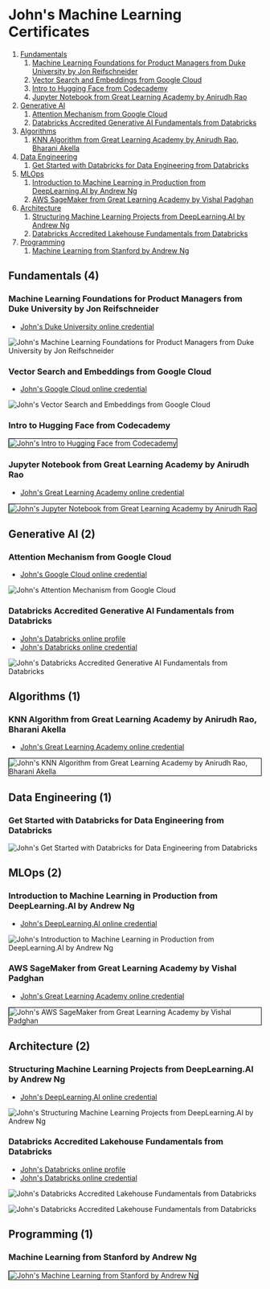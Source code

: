 # John's Machine Learning Certificates
1. [Fundamentals](#fundamentals-4)
    1. [Machine Learning Foundations for Product Managers from Duke University by Jon Reifschneider](#machine-learning-foundations-for-product-managers-from-duke-university-by-jon-reifschneider)
    1. [Vector Search and Embeddings from Google Cloud](#vector-search-and-embeddings-from-google-cloud)
    1. [Intro to Hugging Face from Codecademy](#intro-to-hugging-face-from-codecademy)
    1. [Jupyter Notebook from Great Learning Academy by Anirudh Rao](#jupyter-notebook-from-great-learning-academy-by-anirudh-rao)
1. [Generative AI](#generative-ai-2)
    1. [Attention Mechanism from Google Cloud](#attention-mechanism-from-google-cloud)
    1. [Databricks Accredited Generative AI Fundamentals from Databricks](#databricks-accredited-generative-ai-fundamentals-from-databricks)
1. [Algorithms](#algorithms-1)
    1. [KNN Algorithm from Great Learning Academy by Anirudh Rao, Bharani Akella](#knn-algorithm-from-great-learning-academy-by-anirudh-rao-bharani-akella)
1. [Data Engineering](#data-engineering-1)
    1. [Get Started with Databricks for Data Engineering from Databricks](#get-started-with-databricks-for-data-engineering-from-databricks)
1. [MLOps](#mlops-2)
    1. [Introduction to Machine Learning in Production from DeepLearning.AI by Andrew Ng](#introduction-to-machine-learning-in-production-from-deeplearningai-by-andrew-ng)
    1. [AWS SageMaker from Great Learning Academy by Vishal Padghan](#aws-sagemaker-from-great-learning-academy-by-vishal-padghan)
1. [Architecture](#architecture-2)
    1. [Structuring Machine Learning Projects from DeepLearning.AI by Andrew Ng](#structuring-machine-learning-projects-from-deeplearningai-by-andrew-ng)
    1. [Databricks Accredited Lakehouse Fundamentals from Databricks](#databricks-accredited-lakehouse-fundamentals-from-databricks)
1. [Programming](#programming-1)
    1. [Machine Learning from Stanford by Andrew Ng](#machine-learning-from-stanford-by-andrew-ng)
## Fundamentals (4)
### Machine Learning Foundations for Product Managers from Duke University by Jon Reifschneider
* [John's Duke University online credential](https://coursera.org/verify/NCRF8YSUYLSB)

![John's Machine Learning Foundations for Product Managers from Duke University by Jon Reifschneider](cert_machine-learning_duke_machine-learning-foundations-for-product-managers_2024_01-27_cert-NCRF8YSUYLSB.png)

### Vector Search and Embeddings from Google Cloud
* [John's Google Cloud online credential](https://coursera.org/verify/LXLLVCKAXMDX)

![John's Vector Search and Embeddings from Google Cloud](cert_machine-learning_vector-search-and-embeddings_googlecloud_cert-LXLLVCKAXMDX_2024-03-14.png)

### Intro to Hugging Face from Codecademy

<img src="../cert_machine-learning_intro-to-hugging-face_codecademy_2024-03-26.png" alt="John's Intro to Hugging Face from Codecademy" style="border:1px solid #000000" />

### Jupyter Notebook from Great Learning Academy by Anirudh Rao
* [John's Great Learning Academy online credential](https://verify.mygreatlearning.com/verify/PPFKNCCJ)

<img src="../cert_machine-learning_jupyter-notebook_greatlearning_cert-PPFKNCCJ_2024-02-28.jpg" alt="John's Jupyter Notebook from Great Learning Academy by Anirudh Rao" style="border:1px solid #000000" />

## Generative AI (2)
### Attention Mechanism from Google Cloud
* [John's Google Cloud online credential](https://coursera.org/verify/DFS67KJRE8T5)

![John's Attention Mechanism from Google Cloud](cert_machine-learning_attention-mechanism_google-cloud_cert-DFS67KJRE8T5_2024-02-22.png)

### Databricks Accredited Generative AI Fundamentals from Databricks
* [John's Databricks online profile](https://credentials.databricks.com/profile/grokify)
* [John's Databricks online credential](https://credentials.databricks.com/4ca910a4-6dd5-4e91-97a7-ccc7ed80424f)

![John's Databricks Accredited Generative AI Fundamentals from Databricks](cert_databricks_generative-ai-fundamentals_2024-01-19_cert-ca910a4-6dd5-4e91-97a7-ccc7ed80424f.png)

## Algorithms (1)
### KNN Algorithm from Great Learning Academy by Anirudh Rao, Bharani Akella
* [John's Great Learning Academy online credential](https://verify.mygreatlearning.com/verify/QMGKZXYC)

<img src="../cert_algorithms_knn-algorithm_greatlearning_cert-QMGKZXYC_2024-03-14.jpg" alt="John's KNN Algorithm from Great Learning Academy by Anirudh Rao, Bharani Akella" style="border:1px solid #000000" />

## Data Engineering (1)
### Get Started with Databricks for Data Engineering from Databricks

![John's Get Started with Databricks for Data Engineering from Databricks](cert_databricks_get-started-with-databricks-for-data-engineering_databricks_cert-2026_3_580148_1710803114_2024-01-28.png)

## MLOps (2)
### Introduction to Machine Learning in Production from DeepLearning.AI by Andrew Ng
* [John's DeepLearning.AI online credential](https://coursera.org/verify/8AJ5NBTE5XWD)

![John's Introduction to Machine Learning in Production from DeepLearning.AI by Andrew Ng](cert_machine-learning_introduction-to-machine-learning-in-production_deeplearning-ai_cert-8AJ5NBTE5XWD_2024-02-03.png)

### AWS SageMaker from Great Learning Academy by Vishal Padghan
* [John's Great Learning Academy online credential](https://verify.mygreatlearning.com/verify/OICYKGXZ)

<img src="../cert_machine-learning_aws-sagemaker_greatlearning_cert-OICYKGXZ_2024-02-25.jpg" alt="John's AWS SageMaker from Great Learning Academy by Vishal Padghan" style="border:1px solid #000000" />

## Architecture (2)
### Structuring Machine Learning Projects from DeepLearning.AI by Andrew Ng
* [John's DeepLearning.AI online credential](https://coursera.org/verify/8AXDP5G5K95U)

![John's Structuring Machine Learning Projects from DeepLearning.AI by Andrew Ng](cert_machine-learning_deeplearning-ai_structuring-machine-learning-projects_2024-01-29_cert-8AXDP5G5K95U.png)

### Databricks Accredited Lakehouse Fundamentals from Databricks
* [John's Databricks online profile](https://credentials.databricks.com/profile/grokify)
* [John's Databricks online credential](https://credentials.databricks.com/a2736146-90aa-4679-9dda-90d465bf5537f)

![John's Databricks Accredited Lakehouse Fundamentals from Databricks](cert_databricks_datalake-fundamentals_2024-01-21_cert-a2736146-90aa-4679-9dda-90d465bf5537.png)

![John's Databricks Accredited Lakehouse Fundamentals from Databricks](cert_databricks_datalake-fundamentals_2024-01-21_cert-a2736146-90aa-4679-9dda-90d465bf5537_old.png)

## Programming (1)
### Machine Learning from Stanford by Andrew Ng

<img src="../cert_machine-learning_stanford_machine-learning_2014-09-30_cert-972303~7600383.png" alt="John's Machine Learning from Stanford by Andrew Ng" style="border:1px solid #000000" />

